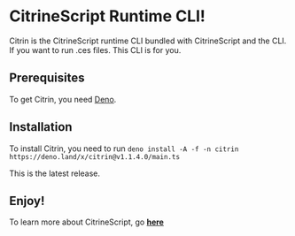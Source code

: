 # CitrineScript Runtime CLI!

Citrin is the CitrineScript runtime CLI bundled with CitrineScript and the CLI. If you want to run .ces files. This CLI is for you.

## Prerequisites

To get Citrin, you need [Deno](https://deno.land/).

## Installation

To install Citrin, you need to run ``deno install -A -f -n citrin https://deno.land/x/citrin@v1.1.4.0/main.ts``

This is the latest release.

## Enjoy!

To learn more about CitrineScript, go **[here](https://citrine.geodax.ca/)**